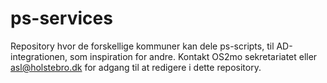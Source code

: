 # ps-services
Repository hvor de forskellige kommuner kan dele ps-scripts, til AD-integrationen, som inspiration for andre. 
Kontakt OS2mo sekretariatet eller asl@holstebro.dk for adgang til at redigere i dette repository.
